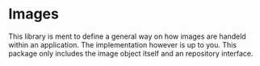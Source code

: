 # Images
This library is ment to define a general way on how images are handeld within an application.
The implementation however is up to you. This package only includes the image object itself and an repository interface.
